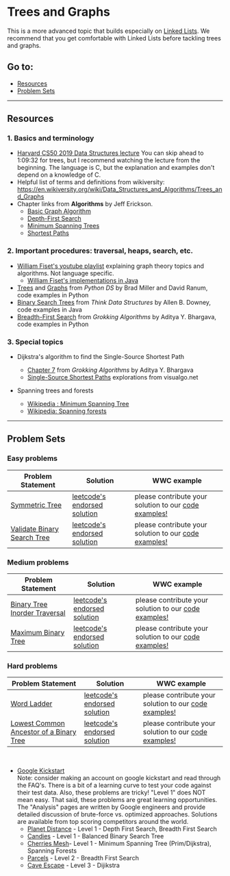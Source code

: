 # Trees and Graphs

This is a more advanced topic that builds especially on [Linked Lists](https://github.com/WomenWhoCode/wwcsf-algos/blob/master/topics/linked-lists.md). We recommend that you get comfortable with Linked Lists before tackling trees and graphs. 

## Go to:
 * [Resources](#resources)
 * [Problem Sets](#problem-sets)

___

## Resources

### 1. Basics and terminology
* [Harvard CS50 2019 Data Structures lecture](https://www.youtube.com/watch?v=4IrUAqYKjIA&t=4104s) You can skip ahead to 1:09:32 for trees, but I recommend watching the lecture from the beginning. The language is C, but the explanation and examples don't depend on a knowledge of C. 
* Helpful list of terms and definitions from wikiversity: https://en.wikiversity.org/wiki/Data_Structures_and_Algorithms/Trees_and_Graphs
* Chapter links from __Algorithms__ by Jeff Erickson.  
     * [Basic Graph Algorithm](http://jeffe.cs.illinois.edu/teaching/algorithms/book/05-graphs.pdf)  
     * [Depth-First Search](http://jeffe.cs.illinois.edu/teaching/algorithms/book/06-dfs.pdf)  
     * [Minimum Spanning Trees](http://jeffe.cs.illinois.edu/teaching/algorithms/book/07-mst.pdf)  
     * [Shortest Paths](http://jeffe.cs.illinois.edu/teaching/algorithms/book/08-sssp.pdf)          
             
    
    
### 2. Important procedures: traversal, heaps, search, etc.
* [William Fiset's youtube playlist](https://www.youtube.com/playlist?list=PLDV1Zeh2NRsDGO4--qE8yH72HFL1Km93P) explaining graph theory topics and algorithms. Not language specific.  
    * [William Fiset's implementations in Java](https://github.com/williamfiset/Algorithms/tree/master/src/main/java/com/williamfiset/algorithms/graphtheory)
* [Trees](https://runestone.academy/runestone/books/published/pythonds/Trees/toctree.html) and [Graphs](https://runestone.academy/runestone/books/published/pythonds/Graphs/toctree.html) from _Python DS_ by Brad Miller and David Ranum, code examples in Python
* [Binary Search Trees](http://greenteapress.com/thinkdast/html/thinkdast014.html) from _Think Data Structures_  by Allen B. Downey, code examples in Java
* [Breadth-First Search](https://livebook.manning.com/book/grokking-algorithms/chapter-6/4) from _Grokking Algorithms_ by Aditya Y. Bhargava, code examples in Python

### 3. Special topics
* Dijkstra's algorithm to find the Single-Source Shortest Path
    * [Chapter 7](https://livebook.manning.com/book/grokking-algorithms/chapter-7/1) from _Grokking Algorithms_ by  Aditya Y. Bhargava
    * [Single-Source Shortest Paths](https://visualgo.net/en/sssp?slide=1) explorations from visualgo.net

* Spanning trees and forests
    * [Wikipedia : Minimum Spanning Tree](https://en.wikipedia.org/wiki/Minimum_spanning_tree)
    * [Wikipedia: Spanning forests](https://en.wikipedia.org/wiki/Spanning_tree#Spanning_forests)
___

## Problem Sets

### Easy problems
Problem Statement | Solution | WWC example
--- | --- | ---
[Symmetric Tree](https://leetcode.com/problems/symmetric-tree/) | [leetcode's endorsed solution](https://leetcode.com/problems/symmetric-tree/solution/) | please contribute your solution to our [code examples!](https://github.com/WomenWhoCode/wwcsf-algos/tree/master/code-examples/trees)
[Validate Binary Search Tree](https://leetcode.com/problems/validate-binary-search-tree/) | [leetcode's endorsed solution](https://leetcode.com/problems/validate-binary-search-tree/solution/) | please contribute your solution to our [code examples!](https://github.com/WomenWhoCode/wwcsf-algos/tree/master/code-examples/trees)

### Medium problems
Problem Statement | Solution | WWC example
--- | --- | ---
[Binary Tree Inorder Traversal](https://leetcode.com/problems/binary-tree-inorder-traversal/) | [leetcode's endorsed solution](https://leetcode.com/problems/binary-tree-inorder-traversal/solution/) | please contribute your solution to our [code examples!](https://github.com/WomenWhoCode/wwcsf-algos/tree/master/code-examples/trees)
[Maximum Binary Tree](https://leetcode.com/problems/maximum-binary-tree/) | [leetcode's endorsed solution](https://leetcode.com/problems/maximum-binary-tree/solution/) | please contribute your solution to our [code examples!](https://github.com/WomenWhoCode/wwcsf-algos/tree/master/code-examples/trees)

### Hard problems
Problem Statement | Solution | WWC example
--- | --- | ---
[Word Ladder](https://leetcode.com/problems/word-ladder/) | [leetcode's endorsed solution](https://leetcode.com/problems/word-ladder/solution/) | please contribute your solution to our [code examples!](https://github.com/WomenWhoCode/wwcsf-algos/tree/master/code-examples/trees)
[Lowest Common Ancestor of a Binary Tree](https://leetcode.com/problems/lowest-common-ancestor-of-a-binary-tree/) | [leetcode's endorsed solution](https://leetcode.com/problems/lowest-common-ancestor-of-a-binary-tree/solution/) | please contribute your solution to our [code examples!](https://github.com/WomenWhoCode/wwcsf-algos/tree/master/code-examples/trees)

<br>

* [Google Kickstart](https://codingcompetitions.withgoogle.com/kickstart/faq)   
Note: consider making an account on google kickstart and read through the FAQ's. There is a bit of a learning curve to test your code against their test data. Also, these problems are tricky! "Level 1" does NOT mean easy. That said, these problems are great learning opportunities. The "Analysis" pages are written by Google engineers and provide detailed discussion of brute-force vs. optimized approaches. Solutions are available from top scoring competitors around the world.  
    * [Planet Distance](https://codingcompetitions.withgoogle.com/kickstart/round/0000000000050ee0/0000000000051005) - Level 1 - Depth First Search, Breadth First Search
    * [Candies](https://codingcompetitions.withgoogle.com/kickstart/round/0000000000050ee1/00000000000510ef) - Level 1 - Balanced Binary Search Tree
    * [Cherries Mesh](https://codingcompetitions.withgoogle.com/kickstart/round/0000000000050edb/0000000000170721)- Level 1 - Minimum Spanning Tree (Prim/Dijkstra), Spanning Forests
    * [Parcels](https://codingcompetitions.withgoogle.com/kickstart/round/0000000000050e01/000000000006987d) - Level 2 -  Breadth First Search
    * [Cave Escape](https://codingcompetitions.withgoogle.com/kickstart/round/0000000000051066/0000000000051135) - Level 3 - Dijikstra